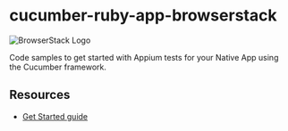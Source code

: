 cucumber-ruby-app-browserstack
=====================
![BrowserStack Logo](https://d98b8t1nnulk5.cloudfront.net/production/images/layout/logo-header.png?1469004780) 

Code samples to get started with Appium tests for your Native App using the Cucumber framework.

## Resources
* [Get Started guide](https://www.browserstack.com/app-automate/appium-cucumber)
